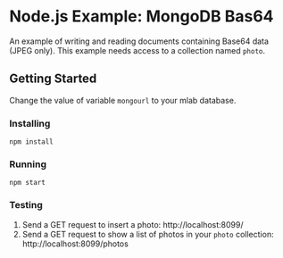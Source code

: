 # Node.js Example: MongoDB Bas64
An example of writing and reading documents containing Base64 data (JPEG only).  This example needs access to a collection named `photo`.

## Getting Started
Change the value of variable `mongourl` to your mlab database.
### Installing
```
npm install
```
### Running
```
npm start
```
### Testing
1. Send a GET request to insert a photo:
http://localhost:8099/
2. Send a GET request to show a list of photos in your `photo` collection:
http://localhost:8099/photos
